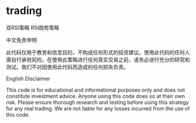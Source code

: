 # trading

双RSI策略
RSI趋势策略

中文免责申明

此代码仅用于教育和信息目的，不构成任何形式的投资建议。使用此代码的任何人需自行承担风险。在使用此策略进行任何真实交易之前，请务必进行充分的研究和测试。我们不对因使用此代码而造成的任何损失负责。

English Disclaimer

This code is for educational and informational purposes only and does not constitute investment advice. Anyone using this code does so at their own risk. Please ensure thorough research and testing before using this strategy for any real trading. We are not liable for any losses incurred from the use of this code.

